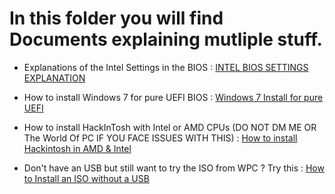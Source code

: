 # In this folder you will find Documents explaining mutliple stuff.

- Explanations of the Intel Settings in the BIOS : [INTEL BIOS SETTINGS EXPLANATION](https://docs.google.com/document/d/1s43_3YGJIy3zs0ZIksoOmxgrDKnu4ZNhhnXW_NiJZ0I/edit?usp=sharing)


- How to install Windows 7 for pure UEFI BIOS : [Windows 7 Install for pure UEFI](https://docs.google.com/document/d/1bEpirXO0bAs7CEZxLIixJeQgAm3jmkyFUzX_1k3KrUI/edit?usp=sharing)


- How to install HackInTosh with Intel or AMD CPUs (DO NOT DM ME OR The World Of PC IF YOU FACE ISSUES WITH THIS) : [How to install Hackintosh in AMD & Intel
  ](https://docs.google.com/document/d/1cDN_aZ-5J1gQdreRfYL62mg1PqqPdBvzCIvhfQA-1YA/edit?usp=sharing)


- Don't have an USB but still want to try the ISO from WPC ? Try this : [How to Install an ISO without a USB](https://docs.google.com/document/d/1-DthjhAwi-C05yr6j9DyGMCvkP5SIs8GukFDPUZETmI/edit?usp=sharing)


